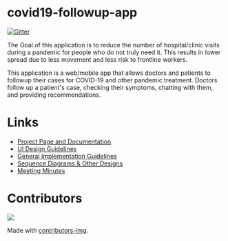 # covid19-followup-app

[![Gitter](https://badges.gitter.im/covid19-followup-app/community.svg)](https://gitter.im/covid19-followup-app/community?utm_source=badge&utm_medium=badge&utm_campaign=pr-badge&utm_content=badge)

The Goal of this application is to reduce the number of hospital/clinic visits during a pandemic for people who do not truly need it. This results in lower spread due to less movement and less risk to frontline workers.

This application is a web/mobile app that allows doctors and patients to followup their cases for COVID-19 and other pandemic treatment. Doctors follow up a patient's case, checking their symptoms, chatting with them, and providing recommendations.

# Links

* [Project Page and Documentation](https://wiki.kisoft.me/doku.php?id=projects:covid_19_app:start)
* [UI Design Guidelines](https://wiki.kisoft.me/doku.php?id=projects:covid_19_app:design_specifications:design_guidelines)
* [General Implementation Guidelines](https://wiki.kisoft.me/doku.php?id=projects:covid_19_app:design_specifications:application_architecture)
* [Sequence Diagrams & Other Designs](https://wiki.kisoft.me/doku.php?id=projects:covid_19_app:design_specifications:sequence_diagram)
* [Meeting Minutes](https://wiki.kisoft.me/doku.php?id=projects:covid_19_app:meeting_minutes:start)


# Contributors
<a href="https://github.com/TareqK/covid19-followup-app/graphs/contributors">
  <img src="https://contributors-img.web.app/image?repo=TareqK/covid19-followup-app" />
</a>

Made with [contributors-img](https://contributors-img.web.app).
